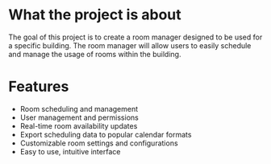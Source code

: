 # What the project is about

The goal of this project is to create a room manager designed to be used for a specific building. The room manager will allow users to easily schedule and manage the usage of rooms within the building.

# Features

- Room scheduling and management
- User management and permissions
- Real-time room availability updates
- Export scheduling data to popular calendar formats
- Customizable room settings and configurations
- Easy to use, intuitive interface
